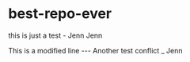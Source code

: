 # best-repo-ever

this is just a test - Jenn Jenn

This is a modified line --- Another test conflict _ Jenn